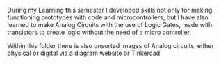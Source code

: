 During my Learning this semester I developed skills not only for making functioning prototypes with code and microcontrollers, but I have also learned to make Analog Circuits with the use of Logic Gates, made with transistors to create logic without the need of a micro controller.

Within this folder there is also unsorted images of Analog circuits, either physical or digital via a diagram website or Tinkercad
